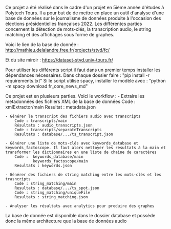 Ce projet a été réalisé dans le cadre d'un projet en 5ième année d'études à Polytech Tours. Il a pour but de de mettre en place un outil d'analyse d'une base de données sur le journalisme de données produite à l'occasion des élections présidentielles françaises 2022.
Les différentes parties concernent la détection de mots-clés, la transcription audio, le string matching et des affichages sous forme de graphes.

Voici le lien de la base de donnée : http://mathieu.delalandre.free.fr/projects/stvd/fc/

Et du site miroir : https://dataset-stvd.univ-tours.fr/

Pour utiliser les différents script il faut dans un premier temps installer les dépendances nécessaires.
Dans chaque dossier faire : "pip install -r requirements.txt"
Si le script utilise spacy, installer le modèle avec : "python -m spacy download fr_core_news_md"

Ce projet est en plusieurs parties.
Voici le workflow :
    - Extraire les metadonnées des fichiers XML de la base de données 
        Code : xmlExtractor/main
        Resultat : metadata.json

    - Générer le transcript des fichiers audio avec transcripts
        Code : transcripts/main
        Résultats : audio_transcripts.json
        Code : transcripts/separateTranscripts
        Resultats : database/.../ts_transcript.json

    - Générer une liste de mots-clés avec keywords_database et keywords_factoscope. Il faut alors nettoyer les résultats à la main et transformer les dictionnaires en une liste de chaine de caractères
        Code :  keywords_database/main
                keywords_factoscope/main
        Resultats : keywords.json

    - Générer des fichiers de string matching entre les mots-clés et les trasncripts
        Code : string_matching/main
        Resultats : database/.../ts_spot.json
        Code : string_matching/uniqueFile
        Resultats : string_matching.json
        
    - Analyser les résultats avec analytics pour produire des graphes

La base de donnée est disponible dans le dossier database et possède donc la même architecture que la base de données audio
